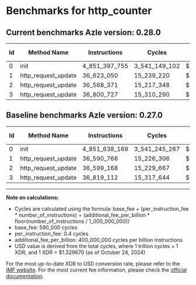 # Benchmarks for http_counter

## Current benchmarks Azle version: 0.28.0

| Id  | Method Name         | Instructions  | Cycles        | USD           | USD/Million Calls | Change                              |
| --- | ------------------- | ------------- | ------------- | ------------- | ----------------- | ----------------------------------- |
| 0   | init                | 4_851_397_755 | 3_541_149_102 | $0.0047085597 | $4_708.55         | <font color="green">-240_414</font> |
| 1   | http_request_update | 36_623_050    | 15_239_220    | $0.0000202631 | $20.26            | <font color="red">+32_284</font>    |
| 2   | http_request_update | 36_568_371    | 15_217_348    | $0.0000202341 | $20.23            | <font color="green">-30_797</font>  |
| 3   | http_request_update | 36_800_727    | 15_310_290    | $0.0000203576 | $20.35            | <font color="green">-18_385</font>  |

## Baseline benchmarks Azle version: 0.27.0

| Id  | Method Name         | Instructions  | Cycles        | USD           | USD/Million Calls |
| --- | ------------------- | ------------- | ------------- | ------------- | ----------------- |
| 0   | init                | 4_851_638_169 | 3_541_245_267 | $0.0047086876 | $4_708.68         |
| 1   | http_request_update | 36_590_766    | 15_226_306    | $0.0000202460 | $20.24            |
| 2   | http_request_update | 36_599_168    | 15_229_667    | $0.0000202504 | $20.25            |
| 3   | http_request_update | 36_819_112    | 15_317_644    | $0.0000203674 | $20.36            |

---

**Note on calculations:**

- Cycles are calculated using the formula: base_fee + (per_instruction_fee \* number_of_instructions) + (additional_fee_per_billion \* floor(number_of_instructions / 1_000_000_000))
- base_fee: 590_000 cycles
- per_instruction_fee: 0.4 cycles
- additional_fee_per_billion: 400_000_000 cycles per billion instructions
- USD value is derived from the total cycles, where 1 trillion cycles = 1 XDR, and 1 XDR = $1.329670 (as of October 24, 2024)

For the most up-to-date XDR to USD conversion rate, please refer to the [IMF website](https://www.imf.org/external/np/fin/data/rms_sdrv.aspx).
For the most current fee information, please check the [official documentation](https://internetcomputer.org/docs/current/developer-docs/gas-cost#execution).
